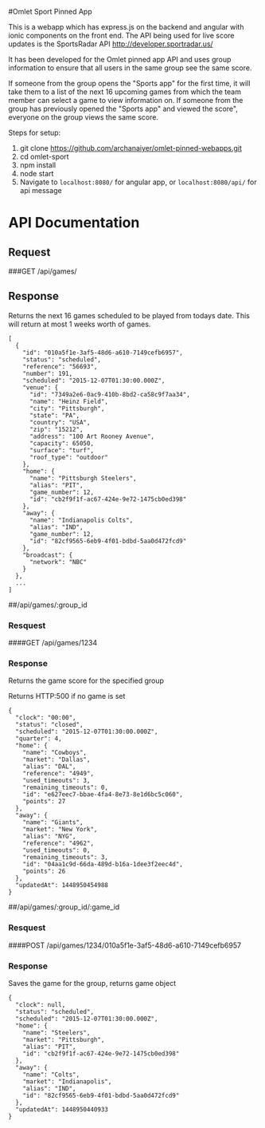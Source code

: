 #Omlet Sport Pinned App

This is a webapp which has express.js on the backend and angular with ionic components on the front end. The API being used for live score updates is the SportsRadar API http://developer.sportradar.us/

It has been developed for the Omlet pinned app API and uses group information to ensure that all users in the same group see the same score.

If someone from the group opens the "Sports app" for the first time, it will take them to a list of the next 16 upcoming games from which the team member can select a game to view information on. 
If someone from the group has previously opened the "Sports app" and viewed the score", everyone on the group views the same score. 

Steps for setup: 
1. git clone https://github.com/archanaiyer/omlet-pinned-webapps.git
2. cd omlet-sport
3. npm install
4. node start
5. Navigate to `localhost:8080/` for angular app, or `localhost:8080/api/` for api message

# API Documentation

## Request
###GET /api/games/
## Response
Returns the next 16 games scheduled to be played from todays date. This will return at most 1 weeks worth of games.

```
[
  {
    "id": "010a5f1e-3af5-48d6-a610-7149cefb6957",
    "status": "scheduled",
    "reference": "56693",
    "number": 191,
    "scheduled": "2015-12-07T01:30:00.000Z",
    "venue": {
      "id": "7349a2e6-0ac9-410b-8bd2-ca58c9f7aa34",
      "name": "Heinz Field",
      "city": "Pittsburgh",
      "state": "PA",
      "country": "USA",
      "zip": "15212",
      "address": "100 Art Rooney Avenue",
      "capacity": 65050,
      "surface": "turf",
      "roof_type": "outdoor"
    },
    "home": {
      "name": "Pittsburgh Steelers",
      "alias": "PIT",
      "game_number": 12,
      "id": "cb2f9f1f-ac67-424e-9e72-1475cb0ed398"
    },
    "away": {
      "name": "Indianapolis Colts",
      "alias": "IND",
      "game_number": 12,
      "id": "82cf9565-6eb9-4f01-bdbd-5aa0d472fcd9"
    },
    "broadcast": {
      "network": "NBC"
    }
  },
  ...
]
```
##/api/games/:group_id
### Resquest
####GET /api/games/1234
### Response
Returns the game score for the specified group

Returns HTTP:500 if no game is set
```
{
  "clock": "00:00",
  "status": "closed",
  "scheduled": "2015-12-07T01:30:00.000Z",
  "quarter": 4,
  "home": {
    "name": "Cowboys",
    "market": "Dallas",
    "alias": "DAL",
    "reference": "4949",
    "used_timeouts": 3,
    "remaining_timeouts": 0,
    "id": "e627eec7-bbae-4fa4-8e73-8e1d6bc5c060",
    "points": 27
  },
  "away": {
    "name": "Giants",
    "market": "New York",
    "alias": "NYG",
    "reference": "4962",
    "used_timeouts": 0,
    "remaining_timeouts": 3,
    "id": "04aa1c9d-66da-489d-b16a-1dee3f2eec4d",
    "points": 26
  },
  "updatedAt": 1448950454988
}
```
##/api/games/:group_id/:game_id
### Resquest
####POST /api/games/1234/010a5f1e-3af5-48d6-a610-7149cefb6957
### Response
Saves the game for the group, returns game object
```
{
  "clock": null,
  "status": "scheduled",
  "scheduled": "2015-12-07T01:30:00.000Z",
  "home": {
    "name": "Steelers",
    "market": "Pittsburgh",
    "alias": "PIT",
    "id": "cb2f9f1f-ac67-424e-9e72-1475cb0ed398"
  },
  "away": {
    "name": "Colts",
    "market": "Indianapolis",
    "alias": "IND",
    "id": "82cf9565-6eb9-4f01-bdbd-5aa0d472fcd9"
  },
  "updatedAt": 1448950440933
}
```